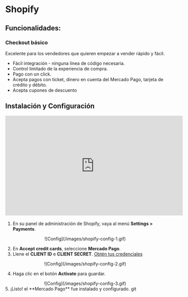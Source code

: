 # Shopify  

<a name="Funcionalidades"></a>
## Funcionalidades: ##

### Checkout básico

Excelente para los vendedores que quieren empezar a vender rápido y fácil.

* Fácil integración - ninguna línea de código necesaria.
* Control limitado de la experiencia de compra.
* Pago con un click.
* Acepta pagos con ticket, dinero en cuenta del Mercado Pago, tarjeta de crédito y débito.
* Acepta cupones de descuento

<a name="Instalación-y-Configuración"></a>
## Instalación y Configuración

<center>
  <iframe width="560" height="315" src="https://www.youtube.com/embed/ZLINrH8WB0A" frameborder="0" allowfullscreen=""></iframe>
</center>

1. En su panel de administración de Shopify, vaya al menú **Settings > Payments**.

<center>
  ![Config](/images/shopify-config-1.gif)
</center>

2. En **Accept credit cards**, seleccione **Mercado Pago**.
3. Llene el **CLIENT ID** e **CLIENT SECRET**. [Obtén tus credenciales](https://www.mercadopago.com/mla/account/credentials?type=basic)

<center>
  ![Config](/images/shopify-config-2.gif)
</center>

4. Haga clic en el botón **Activate** para guardar.

<center>
  ![Config](/images/shopify-config-3.gif)
</center>
5. ¡Listo! el **Mercado Pago** fue instalado y configurado.
git
